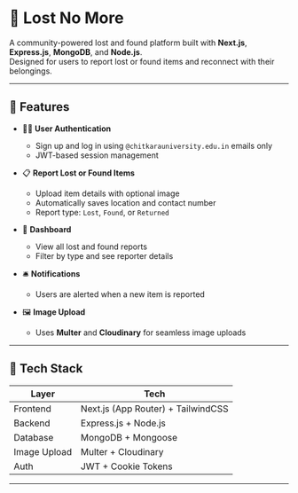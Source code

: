 # 🧭 Lost No More

A community-powered lost and found platform built with **Next.js**, **Express.js**, **MongoDB**, and **Node.js**.  
Designed for users to report lost or found items and reconnect with their belongings.

---

## 🚀 Features

- 🧑‍💻 **User Authentication**
  - Sign up and log in using `@chitkarauniversity.edu.in` emails only
  - JWT-based session management

- 📋 **Report Lost or Found Items**
  - Upload item details with optional image
  - Automatically saves location and contact number
  - Report type: `Lost`, `Found`, or `Returned`

- 🔎 **Dashboard**
  - View all lost and found reports
  - Filter by type and see reporter details

- 🛎️ **Notifications**
  - Users are alerted when a new item is reported

- 🖼️ **Image Upload**
  - Uses **Multer** and **Cloudinary** for seamless image uploads

---

## 🧱 Tech Stack

| Layer         | Tech                                |
|--------------|--------------------------------------|
| Frontend     | Next.js (App Router) + TailwindCSS   |
| Backend      | Express.js + Node.js                 |
| Database     | MongoDB + Mongoose                   |
| Image Upload | Multer + Cloudinary                  |
| Auth         | JWT + Cookie Tokens                  |

---
